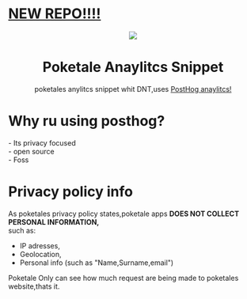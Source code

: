 <h1><a href="https://github.com/iamashley0/143">NEW REPO!!!! </a></h1>

<div align="center">
 <img src="https://user-images.githubusercontent.com/65588168/161028880-9eb9720c-fcc2-4b3c-9af5-ae8c943e8f4f.png"> 
 <h1> Poketale Anaylitcs Snippet </h1>
poketales anylitcs snippet whit DNT,uses <a href="https://github.com/posthog/posthog">PostHog anaylitcs!</a><br>
</div>

<h1>Why ru using posthog?</h1>
- Its privacy focused<br>
- open source<br>
- Foss <br>
 
# Privacy policy info
  As poketales privacy policy states,poketale apps <b>DOES NOT COLLECT PERSONAL INFORMATION,</b><br>
 such as:<br>
 - IP adresses,<br>
 - Geolocation,<br>
 - Personal info (such as "Name,Surname,email")<br>
 
  Poketale Only can see how much request are being made to poketales website,thats it.

